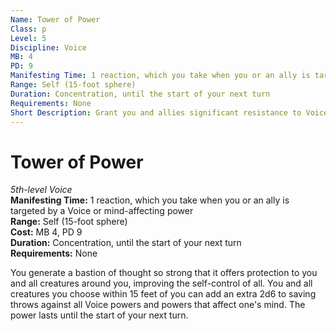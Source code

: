 ```yaml
---
Name: Tower of Power
Class: p
Level: 5
Discipline: Voice
MB: 4
PD: 9
Manifesting Time: 1 reaction, which you take when you or an ally is targeted by a Voice or mind-affecting power
Range: Self (15-foot sphere)
Duration: Concentration, until the start of your next turn
Requirements: None
Short Description: Grant you and allies significant resistance to Voice powers
---
```

# Tower of Power
*5th-level Voice*\
**Manifesting Time:** 1 reaction, which you take when you or an ally is targeted by a Voice or mind-affecting power\
**Range:** Self (15-foot sphere)\
**Cost:** MB 4, PD 9\
**Duration:** Concentration, until the start of your next turn\
**Requirements:** None

You generate a bastion of thought so strong
that it offers protection to you and all creatures around
you, improving the self-control of all. You and all creatures
you choose within 15 feet of you can add an extra 2d6 to saving
throws against all Voice powers and powers that affect one's
mind. The power lasts until the start of your next turn.
